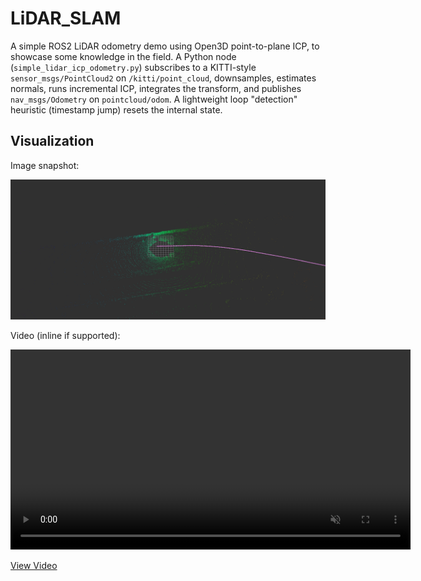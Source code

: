 # LiDAR_SLAM

A simple ROS2 LiDAR odometry demo using Open3D point-to-plane ICP, to showcase some knowledge in the field. A Python node (`simple_lidar_icp_odometry.py`) subscribes to a KITTI-style `sensor_msgs/PointCloud2` on `/kitti/point_cloud`, downsamples, estimates normals, runs incremental ICP, integrates the transform, and publishes `nav_msgs/Odometry` on `pointcloud/odom`. A lightweight loop "detection" heuristic (timestamp jump) resets the internal state.

## Visualization
Image snapshot:

![LiDAR Odometry Visualization](../readme_files/img.png)

Video (inline if supported):

<video src="readme_files/vid.mp4" controls loop muted playsinline width="640"></video>

[View Video](../readme_files/vid.mp4)